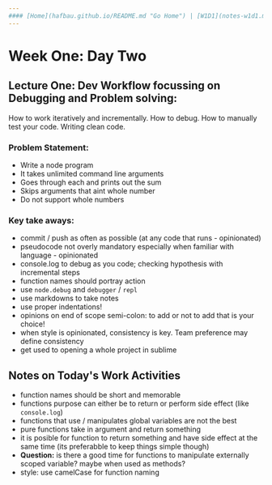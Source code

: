 ```yaml
---
#### [Home](hafbau.github.io/README.md "Go Home") | [W1D1](notes-w1d1.md "Week One Day One") | [W1D2](notes.md "Week One Day Two")
---
```


# Week One: Day Two


## Lecture One: Dev Workflow focussing on Debugging and Problem solving:
How to work iteratively and incrementally. How to debug. How to manually test your code. Writing clean code.

### Problem Statement:
* Write a node program
* It takes unlimited command line arguments
* Goes through each and prints out the sum
* Skips arguments that aint whole number
* Do not support whole numbers

### Key take aways:
- commit / push as often as possible (at any code that runs - opinionated)
- pseudocode not overly mandatory especially when familiar with language - opinionated
- console.log to debug as you code; checking hypothesis with incremental steps
- function names should portray action
- use `node.debug` and `debugger` / `repl`
- use markdowns to take notes
- use proper indentations!
- opinions on end of scope semi-colon: to add or not to add that is your choice!
- when style is opinionated, consistency is key. Team preference may define consistency
- get used to opening a whole project in sublime


## Notes on Today's Work Activities
- function names should be short and memorable
- functions purpose can either be to return or perform side effect (like `console.log`)
- functions that use / manipulates global variables are not the best
- pure functions take in argument and return something
- it is posible for function to return something and have side effect at the same time (its preferabble to keep things simple though)
- **Question:** is there a good time for functions to manipulate externally scoped variable? maybe when used as methods?
- style: use camelCase for function naming

